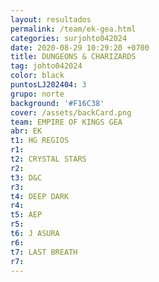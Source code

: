 ```yaml
---
layout: resultados
permalink: /team/ek-gea.html
categories: surjohto042024
date: 2020-08-29 10:29:20 +0700
title: DUNGEONS & CHARIZARDS
tag: johto042024
color: black
puntosLJ202404: 3
grupo: norte
background: '#F16C38'
cover: /assets/backCard.png
team: EMPIRE OF KINGS GEA
abr: EK
t1: HG REGIOS
r1:
t2: CRYSTAL STARS
r2:
t3: D&C
r3:
t4: DEEP DARK
r4: 
t5: AEP
r5: 
t6: J ASURA
r6:
t7: LAST BREATH
r7: 
---
```



